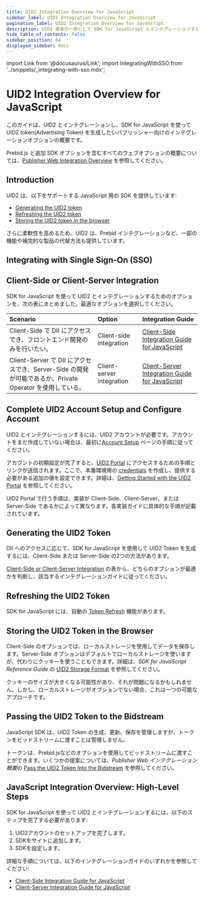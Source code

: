 ```yaml
---
title: UID2 Integration Overview for JavaScript
sidebar_label: UID2 Integration Overview for JavaScript
pagination_label: UID2 Integration Overview for JavaScript
description: UID2 実装の一部として SDK for JavaScript とインテグレーションするためのオプションの概要。
hide_table_of_contents: false
sidebar_position: 04
displayed_sidebar: docs
---
```


import Link from '@docusaurus/Link';
import IntegratingWithSSO from '../snippets/_integrating-with-sso.mdx';

# UID2 Integration Overview for JavaScript

このガイドは、UID2 とインテグレーションし、SDK for JavaScript を使って<Link href="../ref-info/glossary-uid#gl-uid2-token">UID2 token</Link>(Advertising Token) を生成したいパブリッシャー向けのインテグレーションオプションの概要です。

Prebid.js と追加 SDK オプションを含むすべてのウェブオプションの概要については、[Publisher Web Integration Overview](integration-options-publisher-web.md) を参照してください。

## Introduction

UID2 は、以下をサポートする JavaScript 用の SDK を提供しています:

- [Generating the UID2 token](#generating-the-uid2-token)
- [Refreshing the UID2 token](#refreshing-the-uid2-token)
- [Storing the UID2 token in the browser](#storing-the-uid2-token-in-the-browser)

さらに柔軟性を高めるため、UID2 は、Prebid インテグレーションなど、一部の機能や補完的な製品の代替方法も提供しています。

## Integrating with Single Sign-On (SSO)

<IntegratingWithSSO />

## Client-Side or Client-Server Integration

SDK for JavaScript を使って UID2 とインテグレーションするためのオプションを、次の表にまとめました。最適なオプションを選択してください。

| Scenario | Option | Integration Guide |
| :--- | :--- | :--- |
| Client-Side で DII にアクセスでき、フロントエンド開発のみを行いたい。 | Client-side integration | [Client-Side Integration Guide for JavaScript](integration-javascript-client-side.md) |
| Client-Server で DII にアクセスでき、Server-Side の開発が可能であるか、<Link href="../ref-info/glossary-uid#gl-private-operator">Private Operator</Link> を使用している。 | Client-server integration | [Client-Server Integration Guide for JavaScript](integration-javascript-client-server.md) |

## Complete UID2 Account Setup and Configure Account

UID2 とインテグレーションするには、UID2 アカウントが必要です。アカウントをまだ作成していない場合は、最初に[Account Setup](../getting-started/gs-account-setup.md) ページの手順に従ってください。

アカウントの初期設定が完了すると、[UID2 Portal](../portal/portal-overview.md) にアクセスするための手順とリンクが送信されます。ここで、本番環境用の [credentials](../getting-started/gs-credentials.md) を作成し、提供する必要がある追加の値を設定できます。詳細は、[Getting Started with the UID2 Portal](../portal/portal-getting-started.md) を参照してください。

UID2 Portal で行う手順は、実装が Client-Side、Client-Server、または Server-Side であるかによって異なります。各実装ガイドに具体的な手順が記載されています。

## Generating the UID2 Token

<Link href="../ref-info/glossary-uid#gl-dii">DII</Link> へのアクセスに応じて、SDK for JavaScript を使用して UID2 Token を生成するには、Client-Side または Server-Side の2つの方法があります。

[Client-Side or Client-Server Integration](#client-side-or-client-server-integration) の表から、どちらのオプションが最適かを判断し、該当するインテグレーションガイドに従ってください。

## Refreshing the UID2 Token

SDK for JavaScript には、自動の <a href="../ref-info/glossary-uid#gl-token-refresh">Token Refresh</a> 機能があります。

## Storing the UID2 Token in the Browser
<!-- GWH check corresponding (not identical) section in integration-prebid.md, integration-prebid-client-side.md, integration-prebid-client-side.md, for consistency -->

Client-Side のオプションでは、ローカルストレージを使用してデータを保存します。Server-Side オプションはデフォルトでローカルストレージを使いますが、代わりにクッキーを使うこともできます。詳細は、*SDK for JavaScript Reference Guide* の [UID2 Storage Format](../sdks/sdk-ref-javascript.md#uid2-storage-format) を参照してください。

クッキーのサイズが大きくなる可能性があり、それが問題になるかもしれません。しかし、ローカルストレージがオプションでない場合、これは一つの可能なアプローチです。

## Passing the UID2 Token to the Bidstream

JavaScript SDK は、UID2 Token の生成、更新、保存を管理しますが、トークンをビッドストリームに渡すことは管理しません。

トークンは、Prebid.jsなどのオプションを使用して<Link href="../ref-info/glossary-uid#gl-bidstream">ビッドストリーム</Link>に渡すことができます。いくつかの提案については、*Publisher Web インテグレーション概要*の [Pass the UID2 Token Into the Bidstream](integration-options-publisher-web.md#pass-the-uid2-token-into-the-bidstream) を参照してください。

## JavaScript Integration Overview: High-Level Steps

SDK for JavaScript を使って UID2 とインテグレーションするには、以下のステップを完了する必要があります:

1. UID2アカウントのセットアップを完了します。
1. SDKをサイトに追加します。
1. SDKを設定します。

詳細な手順については、以下のインテグレーションガイドのいずれかを参照してください:

- [Client-Side Integration Guide for JavaScript](integration-javascript-client-side.md)
- [Client-Server Integration Guide for JavaScript](integration-javascript-client-server.md)
